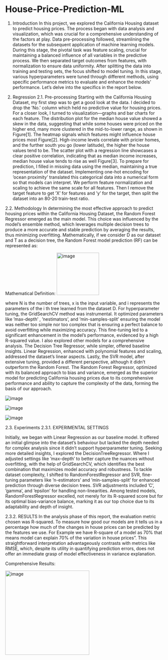 # House-Price-Prediction-ML


1. Introduction
In this project, we explored the California Housing dataset to predict housing prices. The process began with data analysis and visualization, which was crucial for a comprehensive understanding
of the factors at play. Data pre-processing followed, streamlining the datasets for the subsequent application of machine
learning models. During this stage, the pivotal task was feature scaling, crucial for maintaining a balanced influence of all
variables in the predictive process. We then separated target outcomes from features, with normalization to ensure data
uniformity. After splitting the data into training and testing sets, the focus shifted to model tuning. In this stage, various
hyperparameters were tuned through different methods, using specific performance metrics to evaluate and enhance the
models’ performance. Let’s delve into the specifics in the report below.


3. Regression
2.1. Pre-processing
Starting with the California Housing Dataset, my first step was to get a good look at the data. I decided to drop the ’No.’
column which held no predictive value for housing prices. For a closer look, I turned to visualization—graphs and bar
charts for each feature. The distribution plot for the median house value showed a skew in the data, suggesting that while
some houses were priced on the higher end, many more clustered in the mid-to-lower range, as shown in Figure[1].
The heatmap signals which features might influence house prices most Figure[2]. High-income levels correlate with
pricier homes, and the further south you go (lower latitude), the higher the house values tend to be. The scatter plot with
a regression line showcases a clear positive correlation, indicating that as median income increases, median house value
tends to rise as well Figure[3]. To prepare for prediction, I filled in missing data using the median, maintaining a true
representation of the dataset. Implementing one-hot encoding for ’ocean proximity’ translated this categorical data into a
numerical form so that models can interpret. We perform feature normalization and scaling to achieve the same scale for
all features. Then I remove the target feature to get ’X’ for features and ’y’ for the target, then split the dataset into an
80-20 train-test ratio.

   
2.2. Methodology
In determining the most effective approach to predict housing prices within the California Housing Dataset, the Random
Forest Regressor emerged as the main model. This choice was influenced by the model’s ensemble method, which leverages
multiple decision trees to produce a more accurate and stable prediction by averaging the results, thus minimizing
overfitting. Mathematically, if we consider D as our dataset and T as a decision tree, the Random Forest model prediction
(RF) can be represented as:


Mathematical Definition:
<img width="135" alt="image" src="https://github.com/user-attachments/assets/41abe81a-2f37-44bb-bc04-a7cb16c60ab7">

where N is the number of trees, x is the input variable, and i represents the parameters of the i th tree learned from the
dataset D.
For hyperparameter tuning, the GridSearchCV method was instrumental. It optimized parameters like ’max-depth’ , ’nestimators’, and ’min-samples-split’ ensuring the model was neither too simple nor too complex that is ensuring a perfect
balance to avoid overfitting while maximizing accuracy. This fine-tuning led to a significant enhancement in the model’s
performance, evidenced by a high R-squared value. I also explored other models for a comprehensive analysis. The Decision
Tree Regressor, while simpler, offered baseline insights. Linear Regression, enhanced with polynomial features
and scaling, addressed the dataset’s linear aspects. Lastly, the SVR model, after extensive tuning, provided a different
perspective, although it didn’t outperform the Random Forest. The Random Forest Regressor, optimized with its balanced
approach to bias and variance, emerged as the superior model for predicting California housing prices due to its
comprehensive performance and ability to capture the complexity of the data, forming the basis of our approach.

![image](https://github.com/user-attachments/assets/4ae09de1-7984-4b30-84c2-44ea8123cd1f)

![image](https://github.com/user-attachments/assets/dda93bd9-1ea5-4865-b6f9-9d4adc97b011)

![image](https://github.com/user-attachments/assets/8f15ee34-2491-4a4c-9b32-c82a78c509b4)

2.3. Experiments
2.3.1. EXPERIMENTAL SETTINGS


Initially, we began with Linear Regression as our baseline model. It offered an initial glimpse into the dataset’s behaviour
but lacked the depth needed for complex analysis since it didn’t support hyperparameter tuning. Seeking more detailed
insights, I explored the DecisionTreeRegressor. Where I adjusted settings like ’max-depth’ to better capture the nuances
without overfitting, with the help of GridSearchCV, which identifies the best combination that maximizes model accuracy
and robustness.
To tackle dataset complexity, I shifted to RandomForestRegressor and SVR, fine-tuning parameters like ’n-estimators’
and ’min-samples-split’ for enhanced prediction through diverse decision trees. SVR adjustments included ’C’, ’gamma’,
and ’epsilon’ for handling non-linearities. Among tested models, RandomForestRegressor excelled, not merely for its
R-squared score but for its optimal bias-variance balance, marking it as our top choice due to its adaptability and depth of
insight.



2.3.2. RESULTS
In the analysis phase of this report, the evaluation metric chosen was R-squared. To measure how good our models are it
tells us in a percentage how much of the changes in house prices can be predicted by the features we use. For Example we
have R-square of a model as 70% that means model can explain 70% of the variation in house prices”. This straightforward
interpretation advantageously contrasts with metrics like RMSE, which, despite its utility in quantifying prediction errors,
does not offer an immediate grasp of model effectiveness in variance explanation.


Comprehensive Results:

<img width="268" alt="image" src="https://github.com/user-attachments/assets/df5abead-5b7e-4bdd-94b8-5f0000a97ea6">







